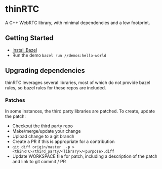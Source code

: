 # thinRTC
A C++ WebRTC library, with minimal dependencies and a low footprint.

## Getting Started

* [Install Bazel](https://docs.bazel.build/versions/4.0.0/install.html)
* Run the demo `bazel run //demos:hello-world`

## Upgrading dependencies

thinRTC leverages several libraries, most of which do not provide bazel rules, so
bazel rules for these repos are included.


### Patches

In some instances, the third party libraries are patched. To create, update the patch:

* Checkout the third party repo
* Make/merge/update your change
* Upload change to a git branch
* Create a PR if this is appropriate for a contribution
* `git diff origin/master  -p > <thinRTC>/third_party/<library>/<purpose>.diff`
* Update WORKSPACE file for patch, including a description of the patch and link to git commit / PR
